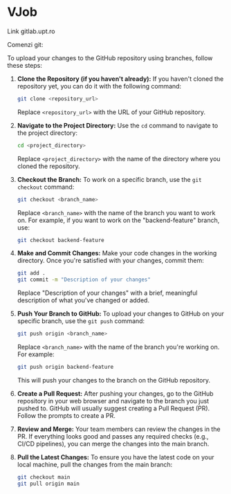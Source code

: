 # VJob

Link gitlab.upt.ro

Comenzi git:

To upload your changes to the GitHub repository using branches, follow these steps:

1. **Clone the Repository (if you haven't already):**
   If you haven't cloned the repository yet, you can do it with the following command:

   ```bash
   git clone <repository_url>
   ```

   Replace `<repository_url>` with the URL of your GitHub repository.

2. **Navigate to the Project Directory:**
   Use the `cd` command to navigate to the project directory:

   ```bash
   cd <project_directory>
   ```

   Replace `<project_directory>` with the name of the directory where you cloned the repository.

3. **Checkout the Branch:**
   To work on a specific branch, use the `git checkout` command:

   ```bash
   git checkout <branch_name>
   ```

   Replace `<branch_name>` with the name of the branch you want to work on. For example, if you want to work on the "backend-feature" branch, use:

   ```bash
   git checkout backend-feature
   ```

4. **Make and Commit Changes:**
   Make your code changes in the working directory. Once you're satisfied with your changes, commit them:

   ```bash
   git add .
   git commit -m "Description of your changes"
   ```

   Replace "Description of your changes" with a brief, meaningful description of what you've changed or added.

5. **Push Your Branch to GitHub:**
   To upload your changes to GitHub on your specific branch, use the `git push` command:

   ```bash
   git push origin <branch_name>
   ```

   Replace `<branch_name>` with the name of the branch you're working on. For example:

   ```bash
   git push origin backend-feature
   ```

   This will push your changes to the branch on the GitHub repository.

6. **Create a Pull Request:**
   After pushing your changes, go to the GitHub repository in your web browser and navigate to the branch you just pushed to. GitHub will usually suggest creating a Pull Request (PR). Follow the prompts to create a PR.

7. **Review and Merge:**
   Your team members can review the changes in the PR. If everything looks good and passes any required checks (e.g., CI/CD pipelines), you can merge the changes into the main branch.

8. **Pull the Latest Changes:**
   To ensure you have the latest code on your local machine, pull the changes from the main branch:

   ```bash
   git checkout main
   git pull origin main
   ```
